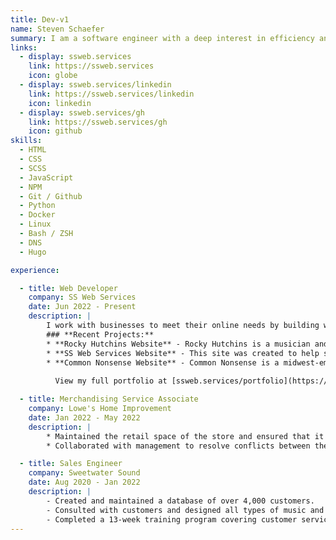 ```yaml
---
title: Dev-v1
name: Steven Schaefer
summary: I am a software engineer with a deep interest in efficiency and automation. I have a passion for technology and try to make the world a better place with it using creative solutions. I pride myself on being able to work collaboratively with a team and step outside my comfort zone to understand others' points of view.
links: 
  - display: ssweb.services
    link: https://ssweb.services
    icon: globe
  - display: ssweb.services/linkedin
    link: https://ssweb.services/linkedin
    icon: linkedin
  - display: ssweb.services/gh
    link: https://ssweb.services/gh
    icon: github
skills: 
  - HTML
  - CSS
  - SCSS
  - JavaScript
  - NPM
  - Git / Github
  - Python
  - Docker
  - Linux
  - Bash / ZSH
  - DNS
  - Hugo

experience: 

  - title: Web Developer
    company: SS Web Services
    date: Jun 2022 - Present 
    description: |
        I work with businesses to meet their online needs by building websites, managing google listings, tracking website traffic, managing hosting and DNS, etc.
        ### **Recent Projects:**
        * **Rocky Hutchins Website** - Rocky Hutchins is a musician and producer. This website is designed to showcase his work and be a tool for networking and promoting himself. I created a unique design from scratch for this site and implemented lots of useful features and functionality into the site such as web scraping, automatic contact cards, link forwarding, analytics, a CMS, and more. **Technologies used:** *Hugo, Bootstrap, HTML, SCSS, Decap CMS, NPM, PurgeCSS, Netlify, Cloudflare*
        * **SS Web Services Website** - This site was created to help showcase the work of SS Web Services and reach new clients. It’s designed to be performant and easy to maintain. **Technologies used:** *Hugo, Bootstrap, HTML, SCSS, NPM, Netlify*
        * **Common Nonsense Website** - Common Nonsense is a midwest-emo band from west Michigan. This website provides a place for them to showcase their music and a blog for them to tell their story and produce content on a platform that they control. **Technologies used:** *Hugo, HTML, CSS, Decap CMS, Netlify, Cloudflare*
        
          View my full portfolio at [ssweb.services/portfolio](https://ssweb.services/portfolio)

  - title: Merchandising Service Associate
    company: Lowe's Home Improvement
    date: Jan 2022 - May 2022
    description: |
        * Maintained the retail space of the store and ensured that it was compliant with the planogram
        * Collaborated with management to resolve conflicts between the planogram and the needs of other departments

  - title: Sales Engineer
    company: Sweetwater Sound
    date: Aug 2020 - Jan 2022
    description: |
        - Created and maintained a database of over 4,000 customers. 
        - Consulted with customers and designed all types of music and audio systems. 
        - Completed a 13-week training program covering customer service and selling, as well as attending 4 hours of sales training per week
---
```

